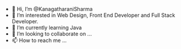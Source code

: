 - 👋 Hi, I’m @KanagatharaniSharma
- 👀 I’m interested in Web Design, Front End Developer and Full Stack Developer.
- 🌱 I’m currently learning Java
- 💞️ I’m looking to collaborate on ...
- 📫 How to reach me ...

<!---
KanagatharaniSharma/KanagatharaniSharma is a ✨ special ✨ repository because its `README.md` (this file) appears on your GitHub profile.
You can click the Preview link to take a look at your changes.
--->
